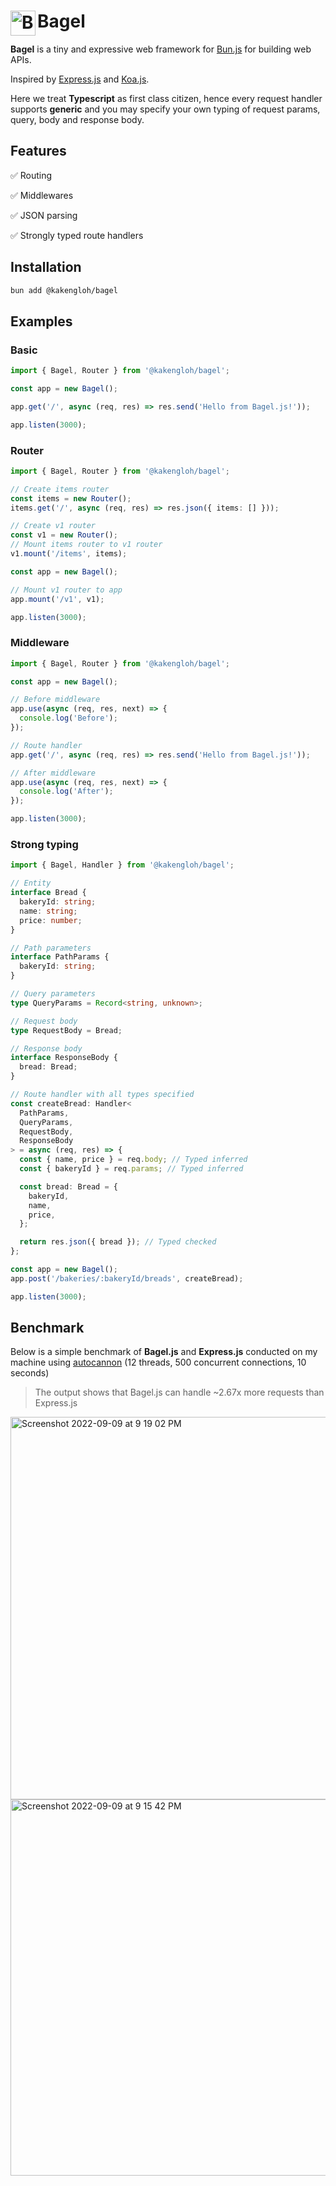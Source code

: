 <h1>
  <img width="40" align="left" alt="Bagel.js logo" src="https://user-images.githubusercontent.com/40446720/189159247-721df1ee-4dae-44bf-8693-257d0b78c576.svg" />
  <span>Bagel</span>
</h1>

**Bagel** is a tiny and expressive web framework for [Bun.js](https://bun.sh/) for building web APIs.

Inspired by [Express.js](https://expressjs.com/) and [Koa.js](https://koajs.com/).

Here we treat **Typescript** as first class citizen, hence every request handler supports **generic** and you may specify your own typing of request params, query, body and response body.

## Features
✅ Routing

✅ Middlewares

✅ JSON parsing

✅ Strongly typed route handlers

## Installation

```bash
bun add @kakengloh/bagel
```

## Examples

### Basic

```typescript
import { Bagel, Router } from '@kakengloh/bagel';

const app = new Bagel();

app.get('/', async (req, res) => res.send('Hello from Bagel.js!'));

app.listen(3000);
```

### Router
```typescript
import { Bagel, Router } from '@kakengloh/bagel';

// Create items router
const items = new Router();
items.get('/', async (req, res) => res.json({ items: [] }));

// Create v1 router
const v1 = new Router();
// Mount items router to v1 router
v1.mount('/items', items);

const app = new Bagel();

// Mount v1 router to app
app.mount('/v1', v1);

app.listen(3000);
```

### Middleware
```typescript
import { Bagel, Router } from '@kakengloh/bagel';

const app = new Bagel();

// Before middleware
app.use(async (req, res, next) => {
  console.log('Before');
});

// Route handler
app.get('/', async (req, res) => res.send('Hello from Bagel.js!'));

// After middleware
app.use(async (req, res, next) => {
  console.log('After');
});

app.listen(3000);
```

### Strong typing
```typescript
import { Bagel, Handler } from '@kakengloh/bagel';

// Entity
interface Bread {
  bakeryId: string;
  name: string;
  price: number;
}

// Path parameters
interface PathParams {
  bakeryId: string;
}

// Query parameters
type QueryParams = Record<string, unknown>;

// Request body
type RequestBody = Bread;

// Response body
interface ResponseBody {
  bread: Bread;
}

// Route handler with all types specified
const createBread: Handler<
  PathParams,
  QueryParams,
  RequestBody,
  ResponseBody
> = async (req, res) => {
  const { name, price } = req.body; // Typed inferred
  const { bakeryId } = req.params; // Typed inferred

  const bread: Bread = {
    bakeryId,
    name,
    price,
  };

  return res.json({ bread }); // Typed checked
};

const app = new Bagel();
app.post('/bakeries/:bakeryId/breads', createBread);

app.listen(3000);

```

## Benchmark
Below is a simple benchmark of **Bagel.js** and **Express.js** conducted on my machine using [autocannon](https://github.com/mcollina/autocannon) (12 threads, 500 concurrent connections, 10 seconds)

> The output shows that Bagel.js can handle ~2.67x more requests than Express.js

<img width="612" alt="Screenshot 2022-09-09 at 9 19 02 PM" src="https://user-images.githubusercontent.com/40446720/189360153-4178e19d-0d80-40b0-ad2e-404bec214e8b.png">
<img width="602" alt="Screenshot 2022-09-09 at 9 15 42 PM" src="https://user-images.githubusercontent.com/40446720/189360193-f5a68eb0-535b-4f0d-bde0-0cf680477fac.png">
